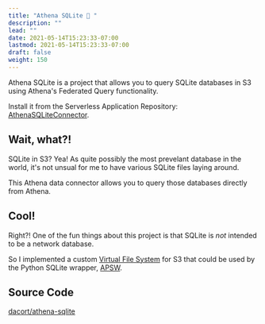 ```yaml
---
title: "Athena SQLite 💾 "
description: ""
lead: ""
date: 2021-05-14T15:23:33-07:00
lastmod: 2021-05-14T15:23:33-07:00
draft: false
weight: 150
---
```


Athena SQLite is a project that allows you to query SQLite databases in S3 using Athena's Federated Query functionality.

Install it from the Serverless Application Repository: [AthenaSQLiteConnector](https://serverlessrepo.aws.amazon.com/#/applications/arn:aws:serverlessrepo:us-east-1:689449560910:applications~AthenaSQLITEConnector).


## Wait, what?!

SQLite in S3? Yea! As quite possibly the most prevelant database in the world, it's not unsual for me to have various SQLite files laying around.

This Athena data connector allows you to query those databases directly from Athena.

## Cool!

Right?! One of the fun things about this project is that SQLite is *not* intended to be a network database.

So I implemented a custom [Virtual File System](https://rogerbinns.github.io/apsw/vfs.html) for S3 that could be used by the Python SQLite wrapper, [APSW](https://rogerbinns.github.io/apsw/).

## Source Code

[dacort/athena-sqlite](https://github.com/dacort/athena-sqlite/)